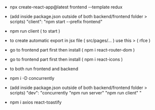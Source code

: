 - npx create-react-app@latest frontend --template redux

- (add inside package.json outside of both backend/frontend folder > scripts) "client": "npm start --prefix frontend"

- npm run client ( to start )

- to create automatic export in jsx file ( src/pages/... ) use this > ( rfce )

- go to frontend part first then install ( npm i react-router-dom )

- go to frontend part first then install ( npm i react-icons )


- to both run frontend and backend
- npm i -D concurrently

- (add inside package.json outside of both backend/frontend folder > scripts) "dev": "concurrently \"npm run server\" \"npm run client\" "

- npm i axios react-toastify